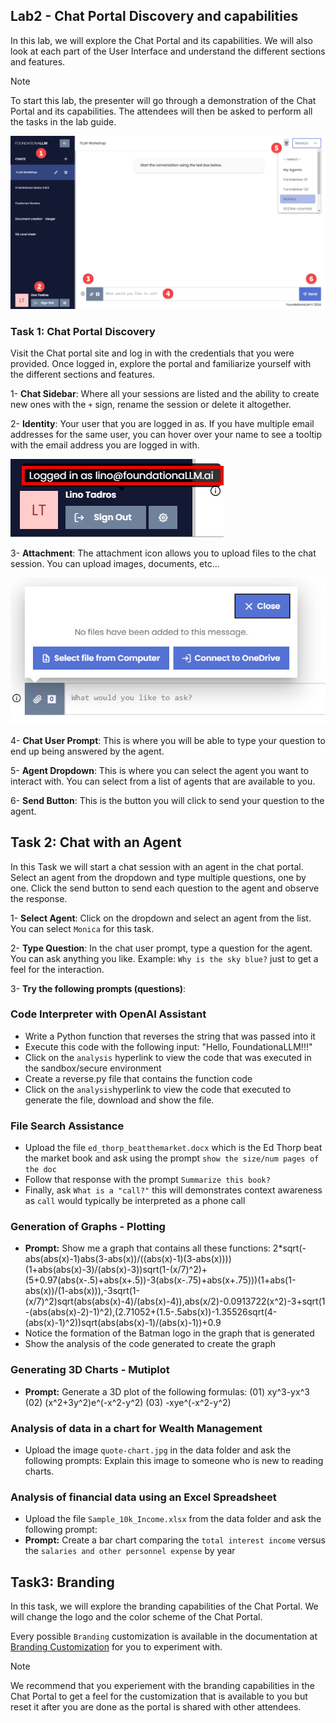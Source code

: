## Lab2 - Chat Portal Discovery and capabilities
In this lab, we will explore the Chat Portal and its capabilities. We will also look at each part of the User Interface and understand the different sections and features.

> [!NOTE]
> To start this lab, the presenter will go through a demonstration of the Chat Portal and its capabilities. The attendees will then be asked to perform all the tasks in the lab guide.

![Chat Portal](/media/Lab2-1.jpg)

### Task 1: Chat Portal Discovery
Visit the Chat portal site and log in with the credentials that you were provided. Once logged in, explore the portal and familiarize yourself with the different sections and features.

1- **Chat Sidebar**: Where all your sessions are listed and the ability to create new ones with the `+` sign, rename the session or delete it altogether.

2- **Identity**: Your user that you are logged in as.  If you have multiple email addresses for the same user, you can hover over your name to see a tooltip with the email address you are logged in with.

![Identity](/media/Lab2-2.jpg)

3- **Attachment**: The attachment icon allows you to upload files to the chat session.  You can upload images, documents, etc...

![Attachments](/media/Lab2-3.jpg)

4- **Chat User Prompt**: This is where you will be able to type your question to end up being answered by the agent.

5- **Agent Dropdown**: This is where you can select the agent you want to interact with.  You can select from a list of agents that are available to you.

6- **Send Button**: This is the button you will click to send your question to the agent.

## Task 2: Chat with an Agent
In this Task we will start a chat session with an agent in the chat portal.  Select an agent from the dropdown and type multiple questions, one by one.  Click the send button to send each question to the agent and observe the response.

1- **Select Agent**: Click on the dropdown and select an agent from the list. You can select `Monica` for this task.

2- **Type Question**: In the chat user prompt, type a question for the agent.  You can ask anything you like. Example: `Why is the sky blue?`  just to get a feel for the interaction.

3- **Try the following prompts (questions)**: 

### Code Interpreter with OpenAI Assistant

- Write a Python function that reverses the string that was passed into it
- Execute this code with the following input: "Hello, FoundationaLLM!!!"
- Click on the `analysis` hyperlink to view the code that was executed in the sandbox/secure environment
- Create a reverse.py file that contains the function code
- Click on the `analysis`hyperlink to view the code that executed to generate the file, download and show the file.

### File Search Assistance

- Upload the file `ed_thorp_beatthemarket.docx` which is the Ed Thorp beat the market book and ask using the prompt `show the size/num pages of the doc`
- Follow that response with the prompt `Summarize this book?`
- Finally, ask `What is a "call?"` this will demonstrates context awareness as `call` would typically be interpreted as a phone call

### Generation of Graphs - Plotting

- **Prompt:** Show me a graph that contains all these functions: 2*sqrt(-abs(abs(x)-1)abs(3-abs(x))/((abs(x)-1)(3-abs(x))))(1+abs(abs(x)-3)/(abs(x)-3))sqrt(1-(x/7)^2)+(5+0.97(abs(x-.5)+abs(x+.5))-3(abs(x-.75)+abs(x+.75)))(1+abs(1-abs(x))/(1-abs(x))),-3sqrt(1-(x/7)^2)sqrt(abs(abs(x)-4)/(abs(x)-4)),abs(x/2)-0.0913722(x^2)-3+sqrt(1-(abs(abs(x)-2)-1)^2),(2.71052+(1.5-.5abs(x))-1.35526sqrt(4-(abs(x)-1)^2))sqrt(abs(abs(x)-1)/(abs(x)-1))+0.9
- Notice the formation of the Batman logo in the graph that is generated
- Show the analysis of the code generated to create the graph

### Generating 3D Charts - Mutiplot

- **Prompt:** Generate a 3D plot of the following formulas: (01) xy^3-yx^3 (02) (x^2+3y^2)e^(-x^2-y^2) (03) -xye^(-x^2-y^2)

### Analysis of data in a chart for Wealth Management

- Upload the image `quote-chart.jpg` in the data folder and ask the following prompts: Explain this image to someone who is new to reading charts.

### Analysis of financial data using an Excel Spreadsheet

- Upload the file `Sample_10k_Income.xlsx` from the data folder and ask the following prompt:
- **Prompt:** Create a bar chart comparing the `total interest income` versus the `salaries and other personnel expense` by year

## Task3: Branding

In this task, we will explore the branding capabilities of the Chat Portal.  We will change the logo and the color scheme of the Chat Portal.

Every possible `Branding` customization is available in the documentation at [Branding Customization](https://docs.foundationallm.ai/setup-guides/branding/branding-management-portal.html) for you to experiment with.

> [!NOTE]
> We recommend that you experiement with the branding capabilities in the Chat Portal to get a feel for the customization that is available to you but reset it after you are done as the portal is shared with other attendees.




